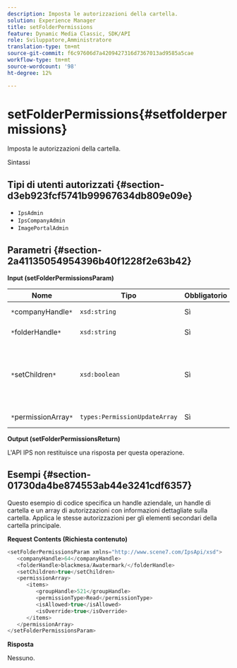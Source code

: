 ```yaml
---
description: Imposta le autorizzazioni della cartella.
solution: Experience Manager
title: setFolderPermissions
feature: Dynamic Media Classic, SDK/API
role: Sviluppatore,Amministratore
translation-type: tm+mt
source-git-commit: f6c97606d7a4209427316d7367013ad9585a5cae
workflow-type: tm+mt
source-wordcount: '98'
ht-degree: 12%

---
```



# setFolderPermissions{#setfolderpermissions}

Imposta le autorizzazioni della cartella.

Sintassi

## Tipi di utenti autorizzati {#section-d3eb923fcf5741b99967634db809e09e}

* `IpsAdmin`
* `IpsCompanyAdmin`
* `ImagePortalAdmin`

## Parametri {#section-2a41135054954396b40f1228f2e63b42}

**Input (setFolderPermissionsParam)**

| Nome | Tipo | Obbligatorio | Descrizione |
|---|---|---|---|
| `*`companyHandle`*` | `xsd:string` | Sì | Tratta l&#39;azienda. |
| `*`folderHandle`*` | `xsd:string` | Sì | Maniglia della cartella. |
| `*`setChildren`*` | `xsd:boolean` | Sì | Imposta le autorizzazioni per gli elementi figlio che appartengono alla cartella. |
| `*`permissionArray`*` | `types:PermissionUpdateArray` | Sì | Matrice di autorizzazioni. |

**Output (setFolderPermissionsReturn)**

L&#39;API IPS non restituisce una risposta per questa operazione.

## Esempi {#section-01730da4be874553ab44e3241cdf6357}

Questo esempio di codice specifica un handle aziendale, un handle di cartella e un array di autorizzazioni con informazioni dettagliate sulla cartella. Applica le stesse autorizzazioni per gli elementi secondari della cartella principale.

**Request Contents (Richiesta contenuto)**

```java
<setFolderPermissionsParam xmlns="http://www.scene7.com/IpsApi/xsd">
   <companyHandle>64</companyHandle>
   <folderHandle>blackmesa/Awatermark/</folderHandle>
   <setChildren>true</setChildren>
   <permissionArray>
      <items>
         <groupHandle>521</groupHandle>
         <permissionType>Read</permissionType>
         <isAllowed>true</isAllowed>
         <isOverride>true</isOverride>
      </items>
   </permissionArray>
</setFolderPermissionsParam>
```

**Risposta**

Nessuno.
